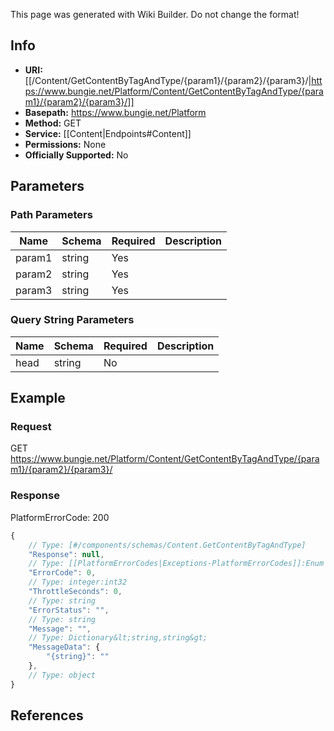<span class="wiki-builder">This page was generated with Wiki Builder. Do not change the format!</span>

## Info


* **URI:** [[/Content/GetContentByTagAndType/{param1}/{param2}/{param3}/|https://www.bungie.net/Platform/Content/GetContentByTagAndType/{param1}/{param2}/{param3}/]]
* **Basepath:** https://www.bungie.net/Platform
* **Method:** GET
* **Service:** [[Content|Endpoints#Content]]
* **Permissions:** None
* **Officially Supported:** No

## Parameters
### Path Parameters
Name | Schema | Required | Description
---- | ------ | -------- | -----------
param1 | string | Yes | 
param2 | string | Yes | 
param3 | string | Yes | 

### Query String Parameters
Name | Schema | Required | Description
---- | ------ | -------- | -----------
head | string | No | 

## Example
### Request
GET https://www.bungie.net/Platform/Content/GetContentByTagAndType/{param1}/{param2}/{param3}/

### Response
PlatformErrorCode: 200
```javascript
{
    // Type: [#/components/schemas/Content.GetContentByTagAndType]
    "Response": null,
    // Type: [[PlatformErrorCodes|Exceptions-PlatformErrorCodes]]:Enum
    "ErrorCode": 0,
    // Type: integer:int32
    "ThrottleSeconds": 0,
    // Type: string
    "ErrorStatus": "",
    // Type: string
    "Message": "",
    // Type: Dictionary&lt;string,string&gt;
    "MessageData": {
        "{string}": ""
    },
    // Type: object
}

```

## References
